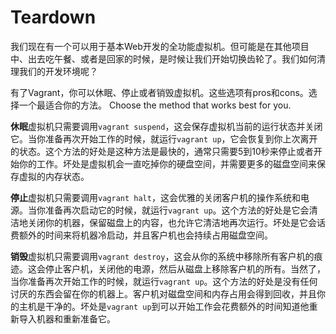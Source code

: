 
# Teardown
我们现在有一个可以用于基本Web开发的全功能虚拟机。但可能是在其他项目中、出去吃午餐、或者是回家的时候，是时候让我们开始切换齿轮了。我们如何清理我们的开发环境呢？

有了Vagrant，你可以休眠、停止或者销毁虚拟机。这些选项有pros和cons。选择一个最适合你的方法。 Choose the method that works best for you.

**休眠**虚拟机只需要调用`vagrant suspend`，这会保存虚拟机当前的运行状态并关闭它。当你准备再次开始工作的时候，就运行`vagrant up`，它会恢复到你上次离开的状态。这个方法的好处是这种方法是最快的，通常只需要5到10秒来停止或者开始你的工作。坏处是虚拟机会一直吃掉你的硬盘空间，并需要更多的磁盘空间来保存虚拟的内存状态。

**停止**虚拟机只需要调用`vagrant halt`，这会优雅的关闭客户机的操作系统和电源。当你准备再次启动它的时候，就运行`vagrant up`。这个方法的好处是它会清洁地关闭你的机器，保留磁盘上的内容，也允许它清洁地再次运行。坏处是它会话费额外的时间来将机器冷启动，并且客户机也会持续占用磁盘空间。

**销毁**虚拟机只需要调用`vagrant destroy`，这会从你的系统中移除所有客户机的痕迹。这会停止客户机，关闭他的电源，然后从磁盘上移除客户机的所有。当然了，当你准备再次开始工作的时候，就运行`vagrant up`。这个方法的好处是没有任何讨厌的东西会留在你的机器上。客户机对磁盘空间和内存占用会得到回收，并且你的主机是干净的。坏处是`vagrant up`到可以开始工作会花费额外的时间知道他重新导入机器和重新准备它。